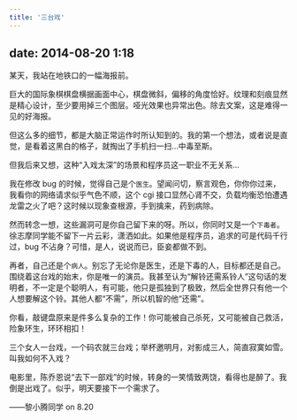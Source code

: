 ```yaml
---
title: '三台戏'
---
```


## date: 2014-08-20 1:18

某天，我站在地铁口的一幅海报前。

巨大的国际象棋棋盘横据画面中心，棋盘微斜，偏移的角度恰好。纹理和刻痕显然是精心设计，至少要用掉三个图层。哑光效果也异常出色。除去文案，这是难得一见的好海报。

但这么多的细节，都是大脑正常运作时所认知到的。我的第一个想法，或者说是直觉，是看着这黑白的格子，就掏出了手机扫一扫…中毒至斯。

但我后来又想，这种“入戏太深”的场景和程序员这一职业不无关系…

<!-- more -->

我在修改 bug 的时候，觉得自己是个`医生`。望闻问切，察言观色，你你你过来，我看你的网络请求似乎气色不顺，这个 cgi 接口显然心肾不交，负载均衡恐怕遭遇龙雷之火了吧？这时候以现象查根源，手到擒来，药到病除。

然而转念一想，这些漏洞可是你自己留下来的呀。所以，你同时又是一个`下毒者`。徐志摩同学能不留下一片云彩，潇洒如此。如果他是程序员，追求的可是代码千行过，bug 不沾身？可惜，是人，说说而已，臣妾都做不到。

再者，自己还是个`病人`。别忘了无论你是医生，还是下毒的人，目标都还是自己。围绕着这台戏的始末，你是唯一的演员。我甚至认为“解铃还需系铃人”这句话的发明者，不一定是个聪明人，有可能，他只是孤独到了极致，然后全世界只有他一个人想要解这个铃。其他人都“不需”，所以机智的他“还需”。

你看，敲键盘原来是件多么复杂的工作！你可能被自己杀死，又可能被自己救活，险象环生，环环相扣！

三个女人一台戏，一个码农就三台戏；举杯邀明月，对影成三人，简直寂寞如雪。叫我如何不入戏？

电影里，陈乔恩说“去下一部戏”的时候，转身的一笑情致两饶，看得也是醉了。我倒是出戏了。似乎，明天要接下一个需求了。

——黎小腾同学 on 8.20
